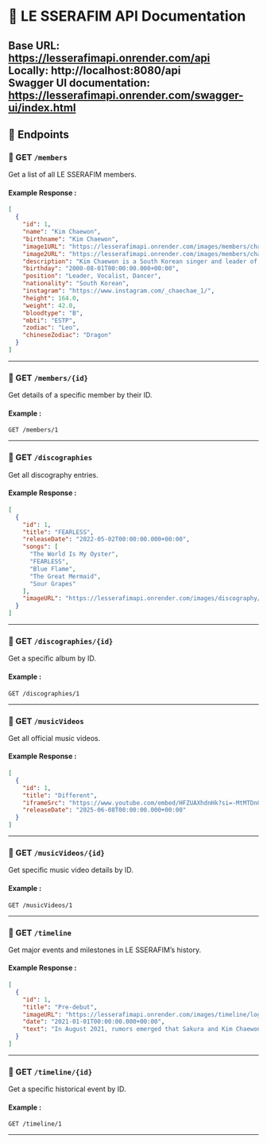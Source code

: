 
# 🎵 LE SSERAFIM API Documentation

Base URL: https://lesserafimapi.onrender.com/api   
Locally: http://localhost:8080/api   
Swagger UI documentation: https://lesserafimapi.onrender.com/swagger-ui/index.html   
---

## 📁 Endpoints

### 🔹 GET `/members`

Get a list of all LE SSERAFIM members.

#### Example Response :
```json
[
  {
    "id": 1,
    "name": "Kim Chaewon",
    "birthname": "Kim Chaewon",
    "image1URL": "https://lesserafimapi.onrender.com/images/members/chaewon.png",
    "image2URL": "https://lesserafimapi.onrender.com/images/members/chaewon2.png",
    "description": "Kim Chaewon is a South Korean singer and leader of LE SSERAFIM. She is known for her captivating voice and leadership skills in the group.",
    "birthday": "2000-08-01T00:00:00.000+00:00",
    "position": "Leader, Vocalist, Dancer",
    "nationality": "South Korean",
    "instagram": "https://www.instagram.com/_chaechae_1/",
    "height": 164.0,
    "weight": 42.0,
    "bloodtype": "B",
    "mbti": "ESTP",
    "zodiac": "Leo",
    "chineseZodiac": "Dragon"
  }
]
```

---

### 🔹 GET `/members/{id}`

Get details of a specific member by their ID.

#### Example :
`GET /members/1`

---

### 🔹 GET `/discographies`

Get all discography entries.

#### Example Response :
```json
[
  {
    "id": 1,
    "title": "FEARLESS",
    "releaseDate": "2022-05-02T00:00:00.000+00:00",
    "songs": [
      "The World Is My Oyster",
      "FEARLESS",
      "Blue Flame",
      "The Great Mermaid",
      "Sour Grapes"
    ],
    "imageURL": "https://lesserafimapi.onrender.com/images/discography/fearless.png"
  }
]
```

---

### 🔹 GET `/discographies/{id}`

Get a specific album by ID.

#### Example :
`GET /discographies/1`

---

### 🔹 GET `/musicVideos`

Get all official music videos.

#### Example Response :
```json
[
  {
    "id": 1,
    "title": "Different",
    "iframeSrc": "https://www.youtube.com/embed/HFZUAXhdnHk?si=-MtMTDnQAR2azgpl",
    "releaseDate": "2025-06-08T00:00:00.000+00:00"
  }
]
```

---

### 🔹 GET `/musicVideos/{id}`

Get specific music video details by ID.

#### Example :
`GET /musicVideos/1`

---

### 🔹 GET `/timeline`

Get major events and milestones in LE SSERAFIM’s history.

#### Example Response :
```json
[
  {
    "id": 1,
    "title": "Pre-debut",
    "imageURL": "https://lesserafimapi.onrender.com/images/timeline/logo.png",
    "date": "2021-01-01T00:00:00.000+00:00",
    "text": "In August 2021, rumors emerged that Sakura and Kim Chaewon were joining a new girl group under Source Music, later confirmed when Sakura signed an exclusive contract with Source Music on September 23. Chaewon’s profile was removed from Woollim Entertainment, fueling speculation that she had also signed with HYBE. In March 2022, it was confirmed that Sakura, Chaewon, and Huh Yunjin were part of the new group, LE SSERAFIM, which would debut in May. The group’s name, revealed through a 72-hour countdown, was an anagram of IM FEARLESS. The group’s members were revealed in early April 2022, starting with Sakura, followed by the others. Their debut song snippets and exclusive content were shared, and 120,000 digital souvenirs sold out during the project."
  }
]
```

---

### 🔹 GET `/timeline/{id}`

Get a specific historical event by ID.

#### Example :
`GET /timeline/1`

---
